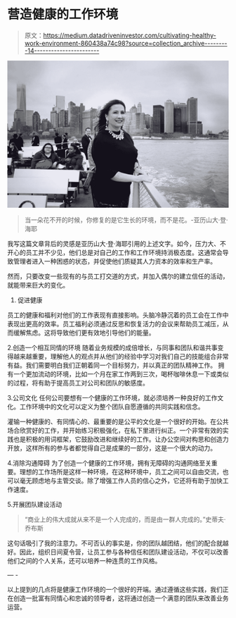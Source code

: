# 营造健康的工作环境

> 原文：<https://medium.datadriveninvestor.com/cultivating-healthy-work-environment-860438a74c98?source=collection_archive---------14----------------------->

![](img/38f80b9d9cdd3f155b2fa817f148881b.png)

> 当一朵花不开的时候，你修复的是它生长的环境，而不是花。-亚历山大·登·海耶

我写这篇文章背后的灵感是亚历山大·登·海耶引用的上述文字。如今，压力大、不开心的员工并不少见，他们总是对自己的工作和工作环境持消极态度。这通常会导致管理者进入一种困惑的状态，并促使他们质疑其人力资本的效率和生产率。

然而，只要改变一些现有的与员工打交道的方式，并加入偶尔的建立信任的活动，就能带来巨大的变化。

1.  促进健康

员工的健康和福利对他们的工作表现有直接影响。头脑冷静沉着的员工会在工作中表现出更高的效率。员工福利必须通过反思和恢复活力的会议来帮助员工减压，从而缓解焦虑。这将导致他们更有效地引导他们的能量。

2.创造一个相互同情的环境
随着业务规模的成倍增长，与同事和团队和谐共事变得越来越重要，理解他人的观点并从他们的经验中学习对我们自己的技能组合非常有益。我们需要明白我们正朝着同一个目标努力，并以真正的团队精神工作。
拥有一个更加流动的环境，比如一个月在家工作两到三次，喝杯咖啡休息一下或类似的过程，将有助于提高员工对公司和团队的敏感度。

3.公司文化
任何公司要想有一个健康的工作环境，就必须培养一种良好的工作文化。工作环境中的文化可以定义为整个团队自愿遵循的共同实践和信念。

灌输一种健康的、有同情心的、最重要的是公平的文化是一个很好的开始。在公共场合欣赏好的工作，并开始练习积极强化，在私下里进行纠正。一个非常有效的实践也是积极的用词框架，它鼓励改进和继续好的工作。让办公空间对构思和创造力开放，这样所有的参与者都觉得自己是成果的一部分，这是一个很大的动力。

4.消除沟通障碍
为了创造一个健康的工作环境，拥有无障碍的沟通网络至关重要。理想的工作场所是这样一种环境，在这种环境中，员工之间可以自由交流，也可以毫无顾虑地与主管交谈。除了增强工作人员的信心之外，它还将有助于加快工作速度。

5.开展团队建设活动

> “商业上的伟大成就从来不是一个人完成的，而是由一群人完成的。”史蒂夫·乔布斯

这句话吸引了我的注意力。不可否认的事实是，你的团队越团结，他们的配合就越好。因此，组织日间夏令营，让员工参与各种信任和团队建设活动，不仅可以改善他们之间的个人关系，还可以培养一种连贯的工作风格。

— -

以上提到的几点将是健康工作环境的一个很好的开端。通过遵循这些实践，我们正在创造一批富有同情心和忠诚的领导者，这将通过创造一个满意的团队来改善业务运营。